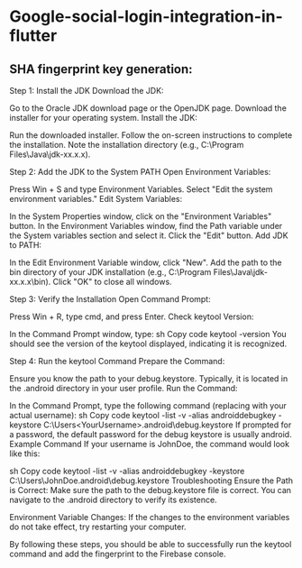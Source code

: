 # Google-social-login-integration-in-flutter
## SHA fingerprint key generation:
Step 1: Install the JDK
Download the JDK:

Go to the Oracle JDK download page or the OpenJDK page.
Download the installer for your operating system.
Install the JDK:

Run the downloaded installer.
Follow the on-screen instructions to complete the installation.
Note the installation directory (e.g., C:\Program Files\Java\jdk-xx.x.x).

Step 2: Add the JDK to the System PATH
Open Environment Variables:

Press Win + S and type Environment Variables.
Select "Edit the system environment variables."
Edit System Variables:

In the System Properties window, click on the "Environment Variables" button.
In the Environment Variables window, find the Path variable under the System variables section and select it.
Click the "Edit" button.
Add JDK to PATH:

In the Edit Environment Variable window, click "New".
Add the path to the bin directory of your JDK installation (e.g., C:\Program Files\Java\jdk-xx.x.x\bin).
Click "OK" to close all windows.

Step 3: Verify the Installation
Open Command Prompt:

Press Win + R, type cmd, and press Enter.
Check keytool Version:

In the Command Prompt window, type:
sh
Copy code
keytool -version
You should see the version of the keytool displayed, indicating it is recognized.

Step 4: Run the keytool Command
Prepare the Command:

Ensure you know the path to your debug.keystore. Typically, it is located in the .android directory in your user profile.
Run the Command:

In the Command Prompt, type the following command (replacing <YourUsername> with your actual username):
sh
Copy code
keytool -list -v -alias androiddebugkey -keystore C:\Users\<YourUsername>\.android\debug.keystore
If prompted for a password, the default password for the debug keystore is usually android.
Example Command
If your username is JohnDoe, the command would look like this:

sh
Copy code
keytool -list -v -alias androiddebugkey -keystore C:\Users\JohnDoe\.android\debug.keystore
Troubleshooting
Ensure the Path is Correct:
Make sure the path to the debug.keystore file is correct. You can navigate to the .android directory to verify its existence.

Environment Variable Changes:
If the changes to the environment variables do not take effect, try restarting your computer.

By following these steps, you should be able to successfully run the keytool command and add the fingerprint to the Firebase console.
